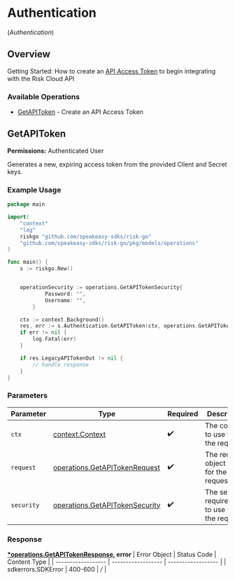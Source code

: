 # Authentication
(*Authentication*)

## Overview

Getting Started: How to create an [API Access Token](https://www.logicgate.com/developer/risk-cloud-api-authentication/) to begin integrating with the Risk Cloud API

### Available Operations

* [GetAPIToken](#getapitoken) - Create an API Access Token

## GetAPIToken

**Permissions:** Authenticated User

Generates a new, expiring access token from the provided Client and Secret keys.

### Example Usage

```go
package main

import(
	"context"
	"log"
	riskgo "github.com/speakeasy-sdks/risk-go"
	"github.com/speakeasy-sdks/risk-go/pkg/models/operations"
)

func main() {
    s := riskgo.New()


    operationSecurity := operations.GetAPITokenSecurity{
            Password: "",
            Username: "",
        }

    ctx := context.Background()
    res, err := s.Authentication.GetAPIToken(ctx, operations.GetAPITokenRequest{}, operationSecurity)
    if err != nil {
        log.Fatal(err)
    }

    if res.LegacyAPITokenOut != nil {
        // handle response
    }
}
```

### Parameters

| Parameter                                                                            | Type                                                                                 | Required                                                                             | Description                                                                          |
| ------------------------------------------------------------------------------------ | ------------------------------------------------------------------------------------ | ------------------------------------------------------------------------------------ | ------------------------------------------------------------------------------------ |
| `ctx`                                                                                | [context.Context](https://pkg.go.dev/context#Context)                                | :heavy_check_mark:                                                                   | The context to use for the request.                                                  |
| `request`                                                                            | [operations.GetAPITokenRequest](../../pkg/models/operations/getapitokenrequest.md)   | :heavy_check_mark:                                                                   | The request object to use for the request.                                           |
| `security`                                                                           | [operations.GetAPITokenSecurity](../../pkg/models/operations/getapitokensecurity.md) | :heavy_check_mark:                                                                   | The security requirements to use for the request.                                    |


### Response

**[*operations.GetAPITokenResponse](../../pkg/models/operations/getapitokenresponse.md), error**
| Error Object       | Status Code        | Content Type       |
| ------------------ | ------------------ | ------------------ |
| sdkerrors.SDKError | 400-600            | */*                |
